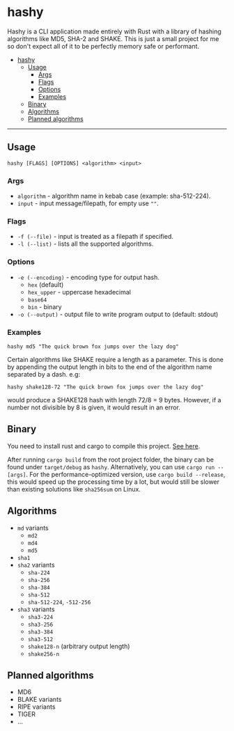 # hashy

Hashy is a CLI application made entirely with Rust with a library of hashing algorithms like MD5, SHA-2 and SHAKE. This is just a small project for me so don't expect all of it to be perfectly memory safe or performant.

- [hashy](#hashy)
  - [Usage](#usage)
    - [Args](#args)
    - [Flags](#flags)
    - [Options](#options)
    - [Examples](#examples)
  - [Binary](#binary)
  - [Algorithms](#algorithms)
  - [Planned algorithms](#planned-algorithms)

* * *

## Usage

`hashy [FLAGS] [OPTIONS] <algorithm> <input>`

### Args
- `algorithm` - algorithm name in kebab case (example: sha-512-224).
- `input` - input message/filepath, for empty use `""`.

### Flags
- `-f (--file)` - input is treated as a filepath if specified.
- `-l (--list)` - lists all the supported algorithms.

### Options
- `-e (--encoding)` - encoding type for output hash.
  - `hex` (default)
  - `hex_upper` - uppercase hexadecimal
  - `base64`
  - `bin` - binary
- `-o (--output)` - output file to write program output to (default: stdout)

### Examples

`hashy md5 "The quick brown fox jumps over the lazy dog"`

Certain algorithms like SHAKE require a length as a parameter. This is done by
appending the output length in bits to the end of the algorithm name separated by
a dash. e.g:

`hashy shake128-72 "The quick brown fox jumps over the lazy dog"`

would produce a SHAKE128 hash with length 72/8 = 9 bytes. However, if a number
not divisible by 8 is given, it would result in an error.

## Binary

You need to install rust and cargo to compile this project. [See here](https://www.rust-lang.org/tools/install).

After running `cargo build` from the root project folder, the binary can be found under `target/debug` as `hashy`. Alternatively, you can use `cargo run -- [args]`. For the performance-optimized version, use `cargo build --release`, this would speed up the processing time by a lot, but would still be slower than existing solutions like `sha256sum` on Linux.

## Algorithms

- `md` variants
  - `md2`
  - `md4`
  - `md5`
- `sha1`
- `sha2` variants
  - `sha-224`
  - `sha-256`
  - `sha-384`
  - `sha-512`
  - `sha-512-224`, `-512-256`
- `sha3` variants
  - `sha3-224`
  - `sha3-256`
  - `sha3-384`
  - `sha3-512`
  - `shake128-n` (arbitrary output length)
  - `shake256-n`

## Planned algorithms

- MD6
- BLAKE variants
- RIPE variants
- TIGER
- ...